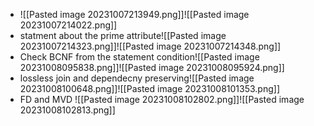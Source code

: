 - ![[Pasted image 20231007213949.png]]![[Pasted image 20231007214022.png]]
- statment about the prime attribute![[Pasted image 20231007214323.png]]![[Pasted image 20231007214348.png]]
- Check BCNF from the statement condition![[Pasted image 20231008095838.png]]![[Pasted image 20231008095924.png]]
- lossless join and dependecny preserving![[Pasted image 20231008100648.png]]![[Pasted image 20231008101353.png]]
- FD and MVD ![[Pasted image 20231008102802.png]]![[Pasted image 20231008102813.png]]